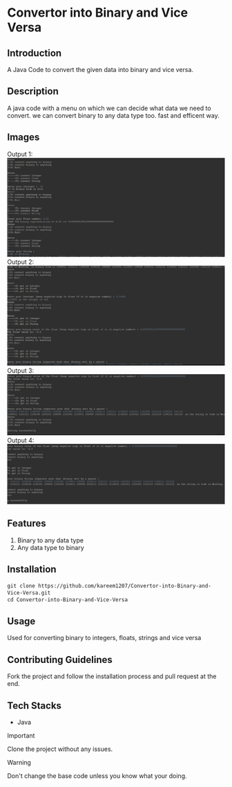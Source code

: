 # Convertor into Binary and Vice Versa

## Introduction

A Java Code to convert the given data into binary and vice versa.

## Description

A java code with a menu on which we can decide what data we need to convert. we can convert binary to any data type too. fast and efficent way.

## Images

Output 1:
![image 1](./Images/Output%201.png)
Output 2:
![image 2](./Images/Output%202.png)
Output 3:
![image 3](./Images/Output%203.png)
Output 4:
![image 4](./Images/Output%204.png)

## Features

1. Binary to any data type
2. Any data type to binary

## Installation

```
git clone https://github.com/kareem1207/Convertor-into-Binary-and-Vice-Versa.git
cd Convertor-into-Binary-and-Vice-Versa
```

## Usage

Used for converting binary to integers, floats, strings and vice versa

## Contributing Guidelines

Fork the project and follow the installation process and pull request at the end.

## Tech Stacks

- Java

> [!IMPORTANT]
> Clone the project without any issues.

> [!WARNING]
> Don't change the base code unless you know what your doing.
